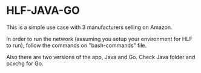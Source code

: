 # HLF-JAVA-GO

This is a simple use case with 3 manufacturers selling on Amazon. 

 In order to run the network (assuming you setup your environment for HLF to run), follow the commands on "bash-commands" file. 

Also there are two versions of the app, Java and Go. Check Java folder and pcxchg for Go. 

